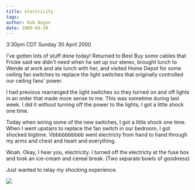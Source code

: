 ```yaml
---
title: electricity
tags: 
author: Rob Nugen
date: 2000-04-30
---
```


<title></title>
<p class=date>3:30pm CDT Sunday 30 April 2000</p>

<p>I've gotten lots of stuff done today!  Returned to Best Buy some
cables that Fricke said we didn't need when he set up our stereo,
brought lunch to Wende at work and ate lunch with her, and visited
Home Depot for some ceiling fan switches to replace the light switches
that originally controlled our ceiling fans' power.

<p>I had previous rearranged the light switches so they turned on and
off lights in an order that made more sense to me.  This was sometime
during last week.  I did it without turning off the power to the
lights; I got a little shock one time.

<p>Today when wiring some of the new switches, I got a little shock
one time.  When I went upstairs to replace the fan switch in our
bedroom, I got shocked bigtime.  Vbbbbbbbbbb went electricty from hand
to hand through my arms and chest and heart and everything.

<p>Woah.  Okay, I hear you, electricity.  I turned off the electricty
at the fuse box and took an ice-cream and cereal break.  (Two separate
bowls of goodness)

<p>Just wanted to relay my shocking experience.

<p><img src='/images/rob/wL-ROB.gif'>

